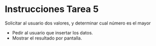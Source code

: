 # Instrucciones Tarea 5

Solicitar al usuario dos valores, y determinar cual número es el mayor
- Pedir al usuario que insertar los datos.
- Mostrar el resultado por pantalla.

